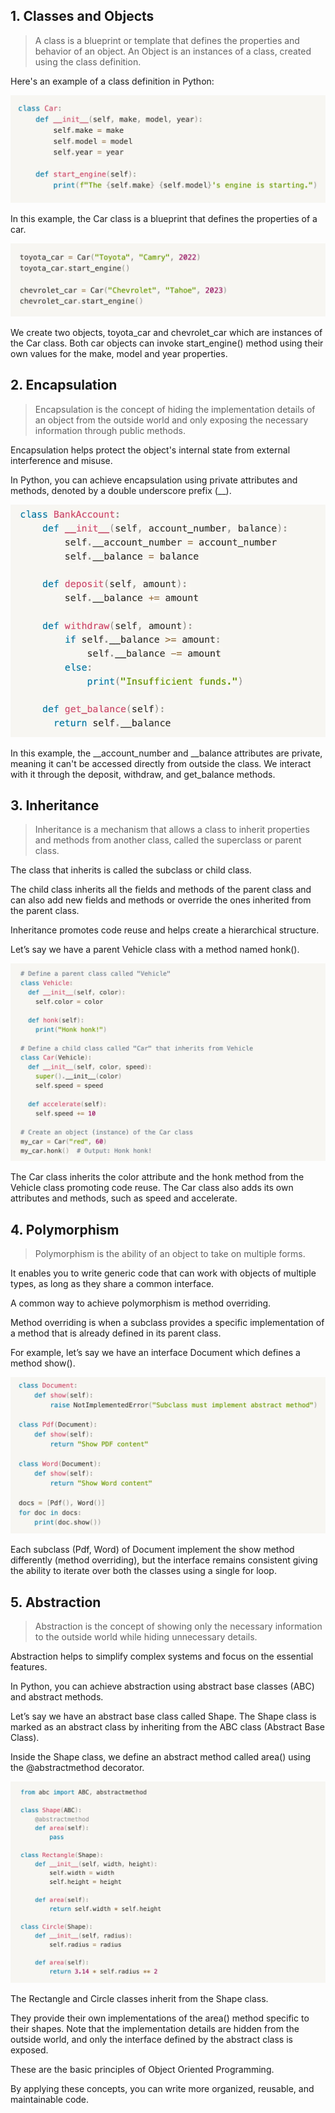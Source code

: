 ## 1. Classes and Objects

>	A class is a blueprint or template that defines the properties and behavior of an object. An Object is an instances of a class, created using the class definition.

Here's an example of a class definition in Python:

![class-example_image1](images/example-class.png)

In this example, the Car class is a blueprint that defines the properties of a car.

![class-example_image2](images/example-class2.png)

We create two objects, toyota_car and chevrolet_car which are instances of the Car class. Both car objects can invoke start_engine() method using their own values for the make, model and year properties.

## 2. Encapsulation
> Encapsulation is the concept of hiding the implementation details of an object from the outside world and only exposing the necessary information through public methods.

Encapsulation helps protect the object's internal state from external interference and misuse.

In Python, you can achieve encapsulation using private attributes and methods, denoted by a double underscore prefix (__).

![Encapsulation-example_image1](images/example-encapsulation.png)

In this example, the __account_number and __balance attributes are private, meaning it can't be accessed directly from outside the class. We interact with it through the deposit, withdraw, and get_balance methods.

## 3. Inheritance
> Inheritance is a mechanism that allows a class to inherit properties and methods from another class, called the superclass or parent class.

The class that inherits is called the subclass or child class.

The child class inherits all the fields and methods of the parent class and can also add new fields and methods or override the ones inherited from the parent class.

Inheritance promotes code reuse and helps create a hierarchical structure.

Let’s say we have a parent Vehicle class with a method named honk().

![Inheritance-example_image1](images/example-inheritance.png)

The Car class inherits the color attribute and the honk method from the Vehicle class promoting code reuse. The Car class also adds its own attributes and methods, such as speed and accelerate.

## 4. Polymorphism
> Polymorphism is the ability of an object to take on multiple forms.

It enables you to write generic code that can work with objects of multiple types, as long as they share a common interface.

A common way to achieve polymorphism is method overriding.

Method overriding is when a subclass provides a specific implementation of a method that is already defined in its parent class.

For example, let’s say we have an interface Document which defines a method show().

![Polymorphism-example_image1](images/example-Polymorphism.png)

Each subclass (Pdf, Word) of Document implement the show method differently (method overriding), but the interface remains consistent giving the ability to iterate over both the classes using a single for loop.

## 5. Abstraction
> Abstraction is the concept of showing only the necessary information to the outside world while hiding unnecessary details.

Abstraction helps to simplify complex systems and focus on the essential features.

In Python, you can achieve abstraction using abstract base classes (ABC) and abstract methods.

Let’s say we have an abstract base class called Shape. The Shape class is marked as an abstract class by inheriting from the ABC class (Abstract Base Class).

Inside the Shape class, we define an abstract method called area() using the @abstractmethod decorator.

![Abstraction-example_image1](images/example-Abstraction.png)

The Rectangle and Circle classes inherit from the Shape class.

They provide their own implementations of the area() method specific to their shapes. Note that the implementation details are hidden from the outside world, and only the interface defined by the abstract class is exposed.

These are the basic principles of Object Oriented Programming.

By applying these concepts, you can write more organized, reusable, and maintainable code.
